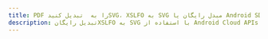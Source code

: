 ---title: PDF را به  تبدیل کنیدSVG، XSLFO به SVG مبدل رایگان یا Android SDKdescription: تبدیل رایگانXSLFO به SVG با استفاده از Android Cloud APIs & SDK همچنین اسناد PDF را در Cloud ایجاد، ویرایش و رندر کنید.---